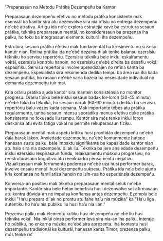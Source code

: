 'Preparasaun no Metodu Prátika Dezempeñu ba Kantór

Preparasaun dezempeñu efetivu no métodu prátika konsistente mak esensiál ba kantór sira atu dezenvolve sira nia ofísiu no entrega dezempeñu ne'ebé atrativu. Artigu ida ne'e explora estratéjia xave ba estrutura sesaun prátika, téknika preparasaun mentál, no konsiderasaun ba prezensa iha palku, ho foku ba integrasaun elementu kulturál iha dezempeñu.

Estrutura sesaun prátika efetivu mak fundamentál ba kresimentu no susesu kantór nian. Rotina prátika ida ne'ebé dezaina di'ak tenke balansu ezersísiu tékniku ho servisu repertóriu. Ezersísiu tékniku bele inklui eskalfamentu vokál, ezersísiu kontrolu hanoin, no ezersísiu ne'ebé direita ba desafiu vokál espesífiku. Servisu repertóriu involve aprendizajen no refina kanta ba dezempeñu. Espesialista sira rekomenda dedika tempu ba área rua iha kada sesaun prátika, ho rasaun ne'ebé varia bazeia ba nesesidade individuál no demanda dezempeñu tuir mai.

Kria oráriu prátika ajuda kantór sira mantein konsisténsia no monitor progresu. Oráriu típiku bele inklui sesaun badak lor-loron (30-45 minutu) ne'ebé foka ba téknika, ho sesaun naruk (60-90 minutu) dedika ba servisu repertóriu balu-vezes kada semana. Mak importante tebes atu prátika regularmente, tanba sesaun intensu sporádiku menus efetivu duke prátika konsistente no fokusadu liu tempu. Kantór sira mós tenke inklui loron deskansa atu evita fatiga vokál no permite rekuperasaun fíziku.

Preparasaun mentál mak aspetu krítiku husi prontidão dezempeñu ne'ebé dala barak lakon. Ansiedade dezempeñu, ne'ebé komunmente hatene hanesan sustu palku, bele impaktu signifikante ba kapasidade kantór nian atu halo sira nia dezempeñu di'ak liu. Téknika ba jere ansiedade dezempeñu inklui ezersísiu respirasaun fundu, relaksamentu múskulu progresivu, no reestruturasaun kognitivu atu reenkuadra pensamentu negativu. Vizualizasaun mak ferramenta poderoza ne'ebé uza husi performer barak, involve ensaiu mentál husi dezempeñu suksesu. Prátika ida ne'e bele ajuda kria konfiansa no familiariza hanoin no isin-rua ho esperiénsia dezempeñu.

Konversa-an positivu mak téknika preparasaun mentál seluk ne'ebé importante. Kantór sira bele hetan benefísiu husi dezenvolve set afirmasaun atu kontra dúvida-an no impulsa konfiansa antes dezempeñu. Ezemplu bele inklui "Ha’u prepara di'ak no prontu atu fahe ha’u nia múzika" ka "Ha’u liga auténtiku ho ha’u nia públiku liu husi ha’u nia lian."

Prezensa palku mak elementu krítiku husi dezempeñu ne'ebé liu husi téknika vokál. Nia inklui oinsá performer leva sira nia-an iha palku, interaje ho públiku, no enkarna múzika ne'ebé sira aprezenta. Iha kontestu husi dezempeñu tradisionál ka kulturál, hanesan kanta Timor, prezensa palku mós tenke ref
